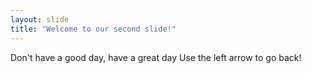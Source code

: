 ```yaml
---
layout: slide
title: "Welcome to our second slide!"
---
```

Don't have a good day, have a great day
Use the left arrow to go back!
